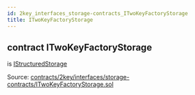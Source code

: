 ```yaml
---
id: 2key_interfaces_storage-contracts_ITwoKeyFactoryStorage
title: ITwoKeyFactoryStorage
---
```


<div class="contract-doc"><div class="contract"><h2 class="contract-header"><span class="contract-kind">contract</span> ITwoKeyFactoryStorage</h2><p class="base-contracts"><span>is</span> <a href="2key_interfaces_IStructuredStorage.html">IStructuredStorage</a></p><div class="source">Source: <a href="https://github.com/2keynet/web3-alpha/blob/v0.0.3/contracts/2key/interfaces/storage-contracts/ITwoKeyFactoryStorage.sol" target="_blank">contracts/2key/interfaces/storage-contracts/ITwoKeyFactoryStorage.sol</a></div></div></div>
